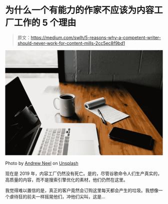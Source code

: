 # 为什么一个有能力的作家不应该为内容工厂工作的 5 个理由

> 原文：<https://medium.com/swlh/5-reasons-why-a-competent-writer-should-never-work-for-content-mills-2cc5ec8f9bd1>

![](img/c8d69bb2fa0d6980f7990cc2acc62dd5.png)

Photo by [Andrew Neel](https://unsplash.com/@andrewtneel?utm_source=unsplash&utm_medium=referral&utm_content=creditCopyText) on [Unsplash](https://unsplash.com/search/photos/freelance-writing?utm_source=unsplash&utm_medium=referral&utm_content=creditCopyText)

现在是 2019 年，内容工厂仍然没有死亡。是的，尽管谷歌命令人们生产真实的，高质量的内容，而不是搜索引擎优化的素材，他们仍然在这里。

我觉得难以置信的是，真正的客户竟然会订购这里每天都会产生的垃圾。我想像一个虐待狂的前夫一样摇晃他们，冲他们尖叫，这是…